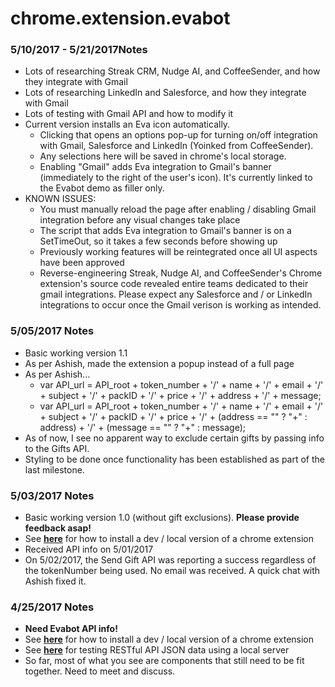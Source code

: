 # chrome.extension.evabot

### 5/10/2017 - 5/21/2017Notes
- Lots of researching Streak CRM, Nudge AI, and CoffeeSender, and how they integrate with Gmail
- Lots of researching LinkedIn and Salesforce, and how they integrate with Gmail
- Lots of testing with Gmail API and how to modify it
- Current version installs an Eva icon automatically.
  - Clicking that opens an options pop-up for turning on/off integration with  Gmail, Salesforce and LinkedIn (Yoinked from CoffeeSender).
  - Any selections here will be saved in chrome's local storage.
  - Enabling "Gmail" adds Eva integration to Gmail's banner (immediately to the right of the user's icon). It's currently linked to the Evabot demo as filler only.
- KNOWN ISSUES:
  - You must manually reload the page after enabling / disabling Gmail integration before any visual changes take place
  - The script that adds Eva integration to Gmail's banner is on a SetTimeOut, so it takes a few seconds before showing up
  - Previously working features will be reintegrated once all UI aspects have been approved
  - Reverse-engineering Streak, Nudge AI, and CoffeeSender's Chrome extension's source code revealed entire teams dedicated to their gmail integrations. Please expect any Salesforce and / or LinkedIn integrations to occur once the Gmail verison is working as intended.
  

### 5/05/2017 Notes
- Basic working version 1.1
- As per Ashish, made the extension a popup instead of a full page
- As per Ashish...
    - var API_url = API_root + token_number + '/' + name + '/' + email + '/' + subject + '/' + packID + '/' + price + '/' + address + '/' + message;
    + var API_url = API_root + token_number + '/' + name + '/' + email + '/' + subject + '/' + packID + '/' + price + '/' + (address == "" ? "+" : address) + '/' + (message == "" ? "+" : message);
- As of now, I see no apparent way to exclude certain gifts by passing info to the Gifts API.
- Styling to be done once functionality has been established as part of the last milestone. 

### 5/03/2017 Notes
- Basic working version 1.0 (without gift exclusions). **Please provide feedback asap!**
- See **[here](https://developer.chrome.com/extensions/getstarted#unpacked)** for how to install a dev / local version of a chrome extension
- Received API info on 5/01/2017
- On 5/02/2017, the Send Gift API was reporting a success regardless of the tokenNumber being used. No email was received. A quick chat with Ashish fixed it.

### 4/25/2017 Notes
- **Need Evabot API info!**
- See **[here](https://developer.chrome.com/extensions/getstarted#unpacked)** for how to install a dev / local version of a chrome extension
- See **[here](https://github.com/typicode/json-server)** for testing RESTful API JSON data using a local server
- So far, most of what you see are components that still need to be fit together. Need to meet and discuss.

